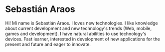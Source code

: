 # Sebastián Araos

Hi! Mi name is Sebastián Araos. I loves new technologies. I like knowledge about current development and
new technology's trends (Web, mobile, games and development). I have natural abilities to use
technology's devices. Fast learner, interested in development of new applications for the present and future and eager to innovate. 
